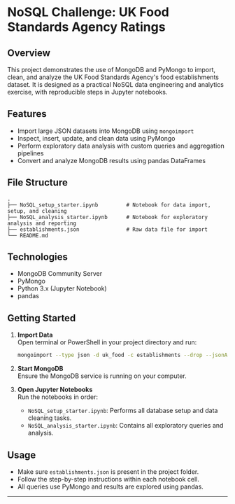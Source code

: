 
# NoSQL Challenge: UK Food Standards Agency Ratings

## Overview

This project demonstrates the use of MongoDB and PyMongo to import, clean, and analyze the UK Food Standards Agency's food establishments dataset. It is designed as a practical NoSQL data engineering and analytics exercise, with reproducible steps in Jupyter notebooks.

## Features

- Import large JSON datasets into MongoDB using `mongoimport`
- Inspect, insert, update, and clean data using PyMongo
- Perform exploratory data analysis with custom queries and aggregation pipelines
- Convert and analyze MongoDB results using pandas DataFrames

## File Structure

```
.
├── NoSQL_setup_starter.ipynb         # Notebook for data import, setup, and cleaning
├── NoSQL_analysis_starter.ipynb      # Notebook for exploratory analysis and reporting
├── establishments.json               # Raw data file for import
└── README.md
```

## Technologies

- MongoDB Community Server
- PyMongo
- Python 3.x (Jupyter Notebook)
- pandas

## Getting Started

1. **Import Data**  
   Open terminal or PowerShell in your project directory and run:
   ```bash
   mongoimport --type json -d uk_food -c establishments --drop --jsonArray establishments.json
   ```

2. **Start MongoDB**  
   Ensure the MongoDB service is running on your computer.

3. **Open Jupyter Notebooks**  
   Run the notebooks in order:
   - `NoSQL_setup_starter.ipynb`: Performs all database setup and data cleaning tasks.
   - `NoSQL_analysis_starter.ipynb`: Contains all exploratory queries and analysis.

## Usage

- Make sure `establishments.json` is present in the project folder.
- Follow the step-by-step instructions within each notebook cell.
- All queries use PyMongo and results are explored using pandas.
---
